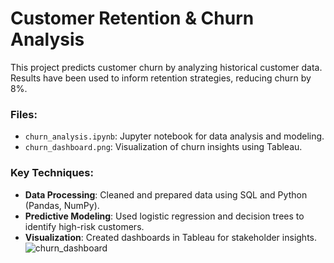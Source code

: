 # Customer Retention & Churn Analysis
This project predicts customer churn by analyzing historical customer data. Results have been used to inform retention strategies, reducing churn by 8%.

### Files:
- `churn_analysis.ipynb`: Jupyter notebook for data analysis and modeling.
- `churn_dashboard.png`: Visualization of churn insights using Tableau.

### Key Techniques:
- **Data Processing**: Cleaned and prepared data using SQL and Python (Pandas, NumPy).
- **Predictive Modeling**: Used logistic regression and decision trees to identify high-risk customers.
- **Visualization**: Created dashboards in Tableau for stakeholder insights.
![churn_dashboard](https://github.com/user-attachments/assets/c4d97727-4e79-4079-bb49-e60e7e785158)
